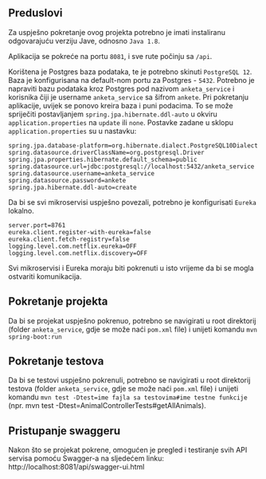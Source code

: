 ## Preduslovi
Za uspješno pokretanje ovog projekta potrebno je imati instaliranu odgovarajuću verziju Jave, odnosno `Java 1.8`. 

Aplikacija se pokreće na portu `8081`, i sve rute počinju sa `/api`.

Korištena je Postgres baza podataka, te je potrebno skinuti `PostgreSQL 12`. Baza je konfigurisana na default-nom portu za Postgres - `5432`. Potrebno je napraviti bazu podataka kroz Postgres pod nazivom `anketa_service` i korisnika čiji je username `anketa_service` sa šifrom `ankete`. Pri pokretanju aplikacije, uvijek se ponovo kreira baza i puni podacima. To se može spriječiti postavljanjem `spring.jpa.hibernate.ddl-auto` u okviru `application.properties` na `update` ili `none`. Postavke zadane u sklopu `application.properties` su u nastavku:

```
spring.jpa.database-platform=org.hibernate.dialect.PostgreSQL10Dialect
spring.datasource.driverClassName=org.postgresql.Driver
spring.jpa.properties.hibernate.default_schema=public
spring.datasource.url=jdbc:postgresql://localhost:5432/anketa_service
spring.datasource.username=anketa_service
spring.datasource.password=ankete
spring.jpa.hibernate.ddl-auto=create
```

Da bi se svi mikroservisi uspješno povezali, potrebno je konfigurisati `Eureka` lokalno.

```
server.port=8761
eureka.client.register-with-eureka=false
eureka.client.fetch-registry=false
logging.level.com.netflix.eureka=OFF
logging.level.com.netflix.discovery=OFF
```

Svi mikroservisi i Eureka moraju biti pokrenuti u isto vrijeme da bi se mogla ostvariti komunikacija.

## Pokretanje projekta
Da bi se projekat uspješno pokrenuo, potrebno se navigirati u root direktorij (folder `anketa_service`, gdje se može naći `pom.xml` file) i unijeti komandu `mvn spring-boot:run`

## Pokretanje testova
Da bi se testovi uspješno pokrenuli, potrebno se navigirati u root direktorij testova (folder `anketa_service`, gdje se može naći `pom.xml` file) i unijeti komandu `mvn test -Dtest=ime fajla sa testovima#ime testne funkcije` (npr. mvn test -Dtest=AnimalControllerTests#getAllAnimals).

## Pristupanje swaggeru
Nakon što se projekat pokrene, omogućen je pregled i testiranje svih API servisa pomoću Swagger-a na sljedećem linku: http://localhost:8081/api/swagger-ui.html
